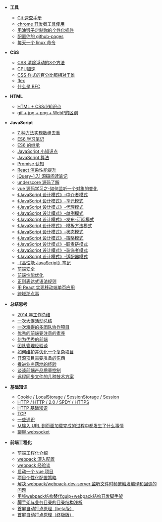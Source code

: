 +  **工具**
    +  [Git 速查手册](/docs/工具/Git速查手册)
    +  [chrome 开发者工具使用](/docs/工具/chrome开发者工具使用)
    +  [用油猴子定制你的个性化插件](/docs/工具/用油猴子定制你的个性化插件)
    +  [配置你的 github-pages](/docs/工具/配置你的github-pages)
    +  [每天一个 linux 命令](https://github.com/hoperyy/blog/issues/112)
    
+  **CSS**
    +  [CSS 清除浮动的3个方法](/docs/CSS/CSS清除浮动的3个方法)
    +  [GPU加速](/docs/CSS/GPU加速)
    +  [CSS 样式的百分比都相对于谁](/docs/CSS/css样式的百分比都相对于谁)
    +  [flex](/docs/CSS/flex)
    +  [什么是 BFC](/docs/CSS/什么是BFC)

+  **HTML**
    +  [HTML + CSS小知识点](/docs/HTML/HTML+CSS小知识点)
    +  [gif + jpg + png + WebP的区别](/docs/HTML/gif+jpg+png+WebP的区别)

+  **JavaScript**
    +  [7 种方法实现数组去重](/docs/JavaScript/7种方法实现数组去重)
    +  [ES6 学习笔记](/docs/JavaScript/ES6学习笔记)
    +  [ES6 的继承](/docs/JavaScript/ES6的继承)
    +  [JavaScript 小知识点](/docs/JavaScript/JavaScript小知识点)
    +  [JavaScript 算法](/docs/JavaScript/JavaScript算法)
    +  [Promise 认知](/docs/JavaScript/Promise认知)
    +  [React 渲染性能提升](/docs/JavaScript/React渲染性能提升)
    +  [jQuery-1.7.1 源码阅读笔记](/docs/JavaScript/jQuery-1.7.1源码阅读笔记)
    +  [underscore 源码了解](/docs/JavaScript/underscore源码了解)
    +  [vue 源码学习之-如何监听一个对象的变化](/docs/JavaScript/vue源码学习之-如何监听一个对象的变化)
    +  [《JavaScript 设计模式》-中介者模式](/docs/JavaScript/《JavaScript设计模式》-中介者模式)
    +  [《JavaScript 设计模式》-享元模式](/docs/JavaScript/《JavaScript设计模式》-享元模式)
    +  [《JavaScript 设计模式》-代理模式](/docs/JavaScript/《JavaScript设计模式》-代理模式)
    +  [《JavaScript 设计模式》-单例模式](/docs/JavaScript/《JavaScript设计模式》-单例模式)
    +  [《JavaScript 设计模式》-发布-订阅模式](/docs/JavaScript/《JavaScript设计模式》-发布-订阅模式)
    +  [《JavaScript 设计模式》-模板方法模式](/docs/JavaScript/《JavaScript设计模式》-模板方法模式)
    +  [《JavaScript 设计模式》-状态模式](/docs/JavaScript/《JavaScript设计模式》-状态模式)
    +  [《JavaScript 设计模式》-策略模式](/docs/JavaScript/《JavaScript设计模式》-策略模式)
    +  [《JavaScript 设计模式》-职责链模式](/docs/JavaScript/《JavaScript设计模式》-职责链模式) 
    +  [《JavaScript 设计模式》-装饰者模式](/docs/JavaScript/《JavaScript设计模式》-装饰者模式)
    +  [《JavaScript 设计模式》-适配器模式](/docs/JavaScript/《JavaScript设计模式》-适配器模式)
    +  [《高性能 JavaScript》笔记](/docs/JavaScript/《高性能JavaScript》笔记)
    +  [前端安全](/docs/JavaScript/前端安全)
    +  [前端性能优化](/docs/JavaScript/前端性能优化)
    +  [正则表达式语法规则](/docs/JavaScript/正则表达式语法规则)
    +  [用 React 实现移动端单页应用](/docs/JavaScript/用React实现移动端单页应用)
    +  [跨域那点事](/docs/JavaScript/跨域那点事)

+  **总结思考**
    +  [2014 年工作总结](/docs/个人思考/2014年工作总结)
    +  [一次大促活动总结](/docs/个人思考/一次大促活动总结)
    +  [一次难得的多团队协作项目](/docs/个人思考/一次难得的多团队协作项目)
    +  [优秀的前端要注意的素养](/docs/个人思考/优秀的前端要注意的素养)
    +  [何为优秀的前端](/docs/个人思考/何为优秀的前端)
    +  [团队管理经验谈](/docs/个人思考/团队管理经验谈)
    +  [如何维护并优化一个复杂项目](/docs/个人思考/如何维护并优化一个复杂项目)
    +  [开源项目需要准备的东西](/docs/个人思考/开源项目需要准备的东西)
    +  [推进业务落地的经验](/docs/个人思考/推进业务落地的经验)
    +  [谈谈前端产品质量控制](/docs/个人思考/谈谈前端产品质量控制)
    +  [远程同步文件的几种技术方案](/docs/个人思考/远程同步文件的几种技术方案)

+  **基础知识**
    +  [Cookie / LocalStorage / SessionStorage / Session](/docs/基础知识/Cookie-LocalStorage-SessionStorage-Session)
    +  [HTTP / HTTP / 2.0 / SPDY / HTTPS](/docs/基础知识/HTTP+HTTP+2.0+SPDY+HTTPS)
    +  [HTTP 基础知识](/docs/基础知识/HTTP基础知识)
    +  [TCP](/docs/基础知识/TCP)
    +  [一些通识](/docs/基础知识/一些通识)
    +  [从输入 URL 到页面加载完成的过程中都发生了什么事情](/docs/基础知识/从输入URL到页面加载完成的过程中都发生了什么事情)
    +  [聊聊 websocket](/docs/基础知识/聊聊websocket)

+  **前端工程化**
    +   [前端工程化介绍](/docs/工程化/README.md)
    +   [webpack 深入配置](https://github.com/hoperyy/blog/issues/2)
    +   [webpack 经验谈](https://github.com/hoperyy/blog/issues/22)
    +   [启动一个 vue 项目](https://github.com/hoperyy/blog/issues/1)
    +   [项目个性化配置策略](https://github.com/hoperyy/blog/issues/109)
    +   [解决 webpack/webpack-dev-server 监听文件时频繁触发编译和回调的问题](https://github.com/hoperyy/blog/issues/3)
    +   [用纯webpack结构替代gulp+webpack结构开发脚手架](https://github.com/hoperyy/blog/issues/111)
    +   [脚手架与业务目录的目录结构浅析](https://github.com/hoperyy/blog/issues/110)
    +  [首屏自动打点原理（beta版）](/docs/工程化/首屏自动打点原理（beta版）)
    +  [首屏自动打点原理（终极版）](/docs/工程化/首屏自动打点原理（终极版）)